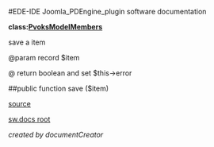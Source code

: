 #EDE-IDE Joomla_PDEngine_plugin
software documentation

**class:[PvoksModelMembers](../PvoksModelMembers.md)**



save a item

@param record $item

@ return boolean and set $this->error

##public function save ($item) 


[source](../../../admin/models/members.php)

[sw.docs root](../)

*created by documentCreator*

